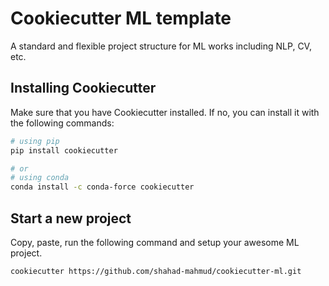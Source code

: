 # Cookiecutter ML template

A standard and flexible project structure for ML works including NLP, CV, etc.

## Installing Cookiecutter

Make sure that you have Cookiecutter installed. If no, you can install it with the following commands:

```bash
# using pip
pip install cookiecutter

# or
# using conda
conda install -c conda-force cookiecutter
```

## Start a new project

Copy, paste, run the following command and setup your awesome ML project.

```bash
cookiecutter https://github.com/shahad-mahmud/cookiecutter-ml.git
```

